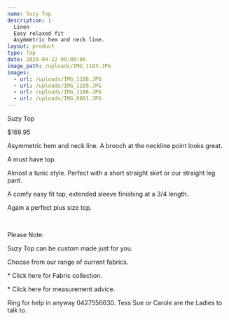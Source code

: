 ```yaml
---
name: Suzy Top
description: |-
  Linen
  Easy relaxed fit
  Asymmetric hem and neck line.
layout: product
type: Top
date: 2020-04-22 00:00:00
image_path: /uploads/IMG_1183.JPG
images:
  - url: /uploads/IMG_1188.JPG
  - url: /uploads/IMG_1189.JPG
  - url: /uploads/IMG_1186.JPG
  - url: /uploads/IMG_0801.JPG
---
```


Suzy Top

$169.95

Asymmetric hem and neck line. A brooch at the neckline point looks great.

A must have top.

Almost a tunic style. Perfect with a short straight skirt or our straight leg pant.

A comfy easy fit top, extended sleeve finishing at a 3/4 length.

Again a perfect plus size top.

&nbsp;

Please Note:

Suzy Top can be custom made just for you.

Choose from our range of current fabrics.

\* Click here for Fabric collection.

\* Click here for measurement advice.

Ring for help in anyway 0427556630. Tess Sue or Carole are the Ladies to talk to.

&nbsp;

&nbsp;